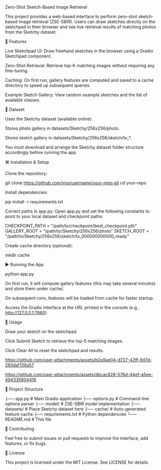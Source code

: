 Zero-Shot Sketch-Based Image Retrieval

This project provides a web-based interface to perform zero-shot sketch-based image retrieval (ZSE-SBIR). Users can draw sketches directly on the sketchpad in their browser and see live retrieval results of matching photos from the Sketchy dataset.

🔎 Features

Live Sketchpad UI: Draw freehand sketches in the browser using a Gradio Sketchpad component.

Zero-Shot Retrieval: Retrieve top-K matching images without requiring any fine-tuning.

Caching: On first run, gallery features are computed and saved to a cache directory to speed up subsequent queries.

Example Sketch Gallery: View random example sketches and the list of available classes.

📂 Dataset

Uses the Sketchy dataset (available online).

Stores photo gallery in datasets/Sketchy/256x256/photo.

Stores sketch gallery in datasets/Sketchy/256x256/sketch/tx_*.

You must download and arrange the Sketchy dataset folder structure accordingly before running the app.

🛠 Installation & Setup

Clone the repository:

git clone https://github.com/yourusername/your-repo.git
cd your-repo

Install dependencies:

pip install -r requirements.txt

Correct paths in app.py:
Open app.py and set the following constants to point to your local dataset and checkpoint paths:

CHECKPOINT_PATH = "/path/to/checkpoint/best_checkpoint.pth"
GALLERY_ROOT   = "/path/to/Sketchy/256x256/photo"
SKETCH_ROOT    = "/path/to/Sketchy/256x256/sketch/tx_000000000000_ready"

Create cache directory (optional):

mkdir cache

▶️ Running the App

python app.py

On first run, it will compute gallery features (this may take several minutes) and store them under cache/.

On subsequent runs, features will be loaded from cache for faster startup.

Access the Gradio interface at the URL printed in the console (e.g., http://127.0.0.1:7860).

🔧 Usage

Draw your sketch on the sketchpad.

Click Submit Sketch to retrieve the top-5 matching images.

Click Clear All to reset the sketchpad and results.


https://github.com/user-attachments/assets/b2a9ae04-d727-42ff-9d7d-260daf136a57



https://github.com/user-attachments/assets/dbcac828-576d-44e1-a5ee-494335804416

📁 Project Structure

├── app.py           # Main Gradio application
├── options.py       # Command-line options parser
├── model/           # ZSE-SBIR model implementation
├── datasets/        # Place Sketchy dataset here
├── cache/           # Auto-generated feature cache
├── requirements.txt # Python dependencies
└── README.md        # This file

🤝 Contributing

Feel free to submit issues or pull requests to improve the interface, add features, or fix bugs.

📜 License

This project is licensed under the MIT License. See LICENSE for details.

